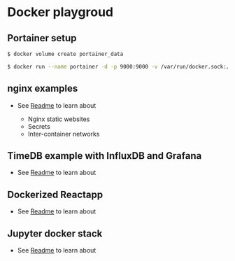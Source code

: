 # Docker playgroud

## Portainer setup

```bash
$ docker volume create portainer_data

$ docker run --name portainer -d -p 9000:9000 -v /var/run/docker.sock:/var/run/docker.sock -v portainer_data:/data portainer/portainer
```

## nginx examples

* See [Readme](nginx/Readme.md) to learn about

    * Nginx static websites
    * Secrets
    * Inter-container networks

## TimeDB example with InfluxDB and Grafana

* See [Readme](timedb/Readme.md) to learn about


## Dockerized Reactapp

* See [Readme](react-sample/Readme.md) to learn about

## Jupyter docker stack

* See [Readme](jupyter/Readme.md) to learn about

